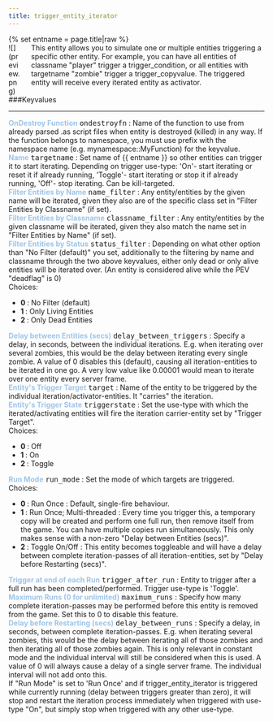 ```yaml
---
title: trigger_entity_iterator
---
```

<div>{% set entname = page.title|raw %}</div>
<div class="container previewimg">
<div class="columns">
<div class="imagepadding column col-auto" markdown="1">![](preview.png)</div>
<div class="column entityentry" markdown="1">This entity allows you to simulate one or multiple entities triggering a specific other entity. For example, you can have all entities of classname "player" trigger a trigger_condition, or all entities with targetname "zombie" trigger a trigger_copyvalue. The triggered entity will receive every iterated entity as activator.</div>
</div>
</div>
###Keyvalues
<hr>
<div class="entityentry" markdown="1">
<span style="color:#9fc5e8;"><b>OnDestroy Function</b></span> <kbd  class="tooltip" data-tooltip="string">ondestroyfn</kbd> :
Name of the function to use from already parsed .as script files when entity is destroyed (killed) in any way. If the function belongs to namespace, you must use prefix with the namespace name (e.g. mynamespace::MyFunction) for the keyvalue.
</div>
<div class="entityentry" markdown="1">
<span style="color:#9fc5e8;"><b>Name</b></span> <kbd  class="tooltip" data-tooltip="target_source">targetname</kbd> :
Set name of {{ entname }} so other entities can trigger it to start iterating. Depending on trigger use-type: 'On'- start iterating or reset it if already running, 'Toggle'- start iterating or stop it if already running, 'Off'- stop iterating. Can be kill-targeted.
</div>
<div class="entityentry" markdown="1">
<span style="color:#9fc5e8;"><b>Filter Entities by Name</b></span> <kbd  class="tooltip" data-tooltip="target_destination">name_filter</kbd> :
Any entity/entities by the given name will be iterated, given they also are of the specific class set in "Filter Entities by Classname" (if set).
</div>
<div class="entityentry" markdown="1">
<span style="color:#9fc5e8;"><b>Filter Entities by Classname</b></span> <kbd  class="tooltip" data-tooltip="string">classname_filter</kbd> :
Any entity/entities by the given classname will be iterated, given they also match the name set in "Filter Entities by Name" (if set).
</div>
<div class="entityentry" markdown="1">
<span style="color:#9fc5e8;"><b>Filter Entities by Status</b></span> <kbd  class="tooltip" data-tooltip="choices">status_filter</kbd> :
Depending on what other option than "No Filter (default)" you set, additionally to the filtering by name and classname through the two above keyvalues, either only dead or only alive entities will be iterated over. (An entity is considered alive while the PEV "deadflag" is 0)
<div class="accordion">
<input type="checkbox" id="accordion-1" name="accordion-checkbox" hidden>
<label class="accordion-header" for="accordion-1">
<i class="icon icon-arrow-right mr-1"></i>
Choices:
</label>
<div class="accordion-body">
<ul>
<li><b>0 </b> : No Filter (default)</li>
<li><b>1 </b> : Only Living Entities</li>
<li><b>2 </b> : Only Dead Entities</li>
</ul>
</div>
</div>
</div>
<div class="entityentry" markdown="1">
<span style="color:#9fc5e8;"><b>Delay between Entities (secs)</b></span> <kbd  class="tooltip" data-tooltip="string">delay_between_triggers</kbd> :
Specify a delay, in seconds, between the individual iterations. E.g. when iterating over several zombies, this would be the delay between iterating every single zombie. A value of 0 disables this (default), causing all iteration-entities to be iterated in one go. A very low value like 0.00001 would mean to iterate over one entity every server frame.
</div>
<div class="entityentry" markdown="1">
<span style="color:#9fc5e8;"><b>Entity's Trigger Target</b></span> <kbd  class="tooltip" data-tooltip="target_destination">target</kbd> :
Name of the entity to be triggered by the individual iteration/activator-entities. It "carries" the iteration.
</div>
<div class="entityentry" markdown="1">
<span style="color:#9fc5e8;"><b>Entity's Trigger State</b></span> <kbd  class="tooltip" data-tooltip="choices">triggerstate</kbd> :
Set the use-type with which the iterated/activating entities will fire the iteration carrier-entity set by "Trigger Target".
<div class="accordion">
<input type="checkbox" id="accordion-2" name="accordion-checkbox" hidden>
<label class="accordion-header" for="accordion-2">
<i class="icon icon-arrow-right mr-1"></i>
Choices:
</label>
<div class="accordion-body">
<ul>
<li><b>0 </b> : Off</li>
<li><b>1 </b> : On</li>
<li><b>2 </b> : Toggle</li>
</ul>
</div>
</div>
</div>
<div class="entityentry" markdown="1">
<span style="color:#9fc5e8;"><b>Run Mode</b></span> <kbd  class="tooltip" data-tooltip="choices">run_mode</kbd> :
Set the mode of which targets are triggered.
<div class="accordion">
<input type="checkbox" id="accordion-3" name="accordion-checkbox" hidden>
<label class="accordion-header" for="accordion-3">
<i class="icon icon-arrow-right mr-1"></i>
Choices:
</label>
<div class="accordion-body">
<ul>
<li><b>0 </b> : Run Once : Default, single-fire behaviour.</li>
<li><b>1 </b> : Run Once; Multi-threaded : Every time you trigger this, a temporary copy will be created and perform one full run, then remove itself from the game. You can have multiple copies run simultaneously. This only makes sense with a non-zero "Delay between Entities (secs)".</li>
<li><b>2 </b> : Toggle On/Off : This entity becomes toggleable and will have a delay between complete iteration-passes of all iteration-entities, set by "Delay before Restarting (secs)".</li>
</ul>
</div>
</div>
</div>
<div class="entityentry" markdown="1">
<span style="color:#9fc5e8;"><b>Trigger at end of each Run</b></span> <kbd  class="tooltip" data-tooltip="target_destination">trigger_after_run</kbd> :
Entity to trigger after a full run has been completed/performed. Trigger use-type is 'Toggle'.
</div>
<div class="entityentry" markdown="1">
<span style="color:#9fc5e8;"><b>Maximum Runs (0 for unlimited)</b></span> <kbd  class="tooltip" data-tooltip="integer">maximum_runs</kbd> :
Specify how many complete iteration-passes may be performed before this entity is removed from the game. Set this to 0 to disable this feature.
</div>
<div class="entityentry" markdown="1">
<span style="color:#9fc5e8;"><b>Delay before Restarting (secs)</b></span> <kbd  class="tooltip" data-tooltip="string">delay_between_runs</kbd> :
Specify a delay, in seconds, between complete iteration-passes. E.g. when iterating several zombies, this would be the delay between iterating all of those zombies and then iterating all of those zombies again. This is only relevant in constant mode and the individual interval will still be considered when this is used. A value of 0 will always cause a delay of a single server frame. The individual interval will not add onto this.
</div>
<div class="notices blue">If "Run Mode" is set to 'Run Once' and if trigger_entity_iterator is triggered while currently running (delay between triggers greater than zero), it will stop and restart the iteration process immediately when triggered with use-type "On", but simply stop when triggered with any other use-type.</div>
